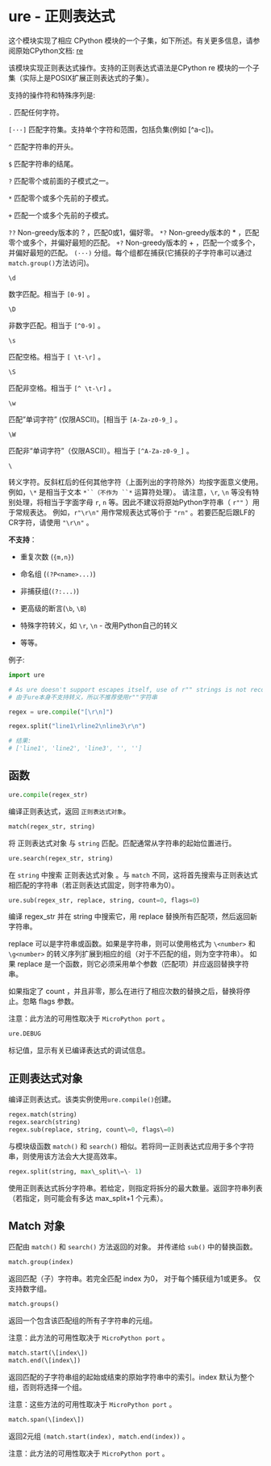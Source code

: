 ure - 正则表达式
========================================

这个模块实现了相应 CPython 模块的一个子集，如下所述。有关更多信息，请参阅原始CPython文档: [re](https://docs.python.org/zh-cn/3/library/re.html#module-re)

该模块实现正则表达式操作。支持的正则表达式语法是CPython re 模块的一个子集（实际上是POSIX扩展正则表达式的子集）。

支持的操作符和特殊序列是:

``.``
匹配任何字符。

``[···]``
匹配字符集。支持单个字符和范围，包括负集(例如 [^a-c])。

``^``
匹配字符串的开头。

``$``
匹配字符串的结尾。

``?``
匹配零个或前面的子模式之一。

``*``
匹配零个或多个先前的子模式。

``+``
匹配一个或多个先前的子模式。

``??``
Non-greedy版本的 ? ，匹配0或1，偏好零。
``*?``
Non-greedy版本的 * ，匹配零个或多个，并偏好最短的匹配。
``+?``
Non-greedy版本的 + ，匹配一个或多个，并偏好最短的匹配。
``(···)``
分组。每个组都在捕获(它捕获的子字符串可以通过`match.group()`方法访问)。

`\d`

数字匹配。相当于 `[0-9]` 。

`\D`

非数字匹配。相当于 `[^0-9]` 。

`\s`

匹配空格。相当于 `[ \t-\r]` 。

`\S`

匹配非空格。相当于 `[^ \t-\r]` 。

`\w`

匹配”单词字符” (仅限ASCII)。\[相当于 `[A-Za-z0-9_]` 。

`\W`

匹配非“单词字符”（仅限ASCII）。相当于 `[^A-Za-z0-9_]` 。

`\`

转义字符。反斜杠后的任何其他字符（上面列出的字符除外）均按字面意义使用。例如，`\*` 是相当于文本 `*``（不作为 ``*` 运算符处理）。 请注意，`\r`, `\n` 等没有特别处理，将相当于字面字母 `r`, `n` 等。因此不建议将原始Python字符串（ `r""` ）用于常规表达。 例如，`r"\r\n"` 用作常规表达式等价于 `"rn"` 。若要匹配后跟LF的CR字符，请使用 `"\r\n"` 。

**不支持**：

*   重复次数 (`{m,n}`)
    
*   命名组 (`(?P<name>...)`)
    
*   非捕获组(`(?:...)`)
    
*   更高级的断言(`\b`, `\B`)
    
*   特殊字符转义，如 `\r`, `\n` \- 改用Python自己的转义
    
*   等等。

例子:
```python
import ure

# As ure doesn't support escapes itself, use of r"" strings is not recommended.
# 由于ure本身不支持转义，所以不推荐使用r""字符串

regex = ure.compile("[\r\n]")

regex.split("line1\rline2\nline3\r\n")

# 结果:
# ['line1', 'line2', 'line3', '', '']
```

函数
---------

```python
ure.compile(regex_str)
```
编译正则表达式，返回 `正则表达式对象`。

```python
match(regex_str, string)
```
将 正则表达式对象 与 `string` 匹配。匹配通常从字符串的起始位置进行。

```python
ure.search(regex_str, string)
```
在 `string` 中搜索 正则表达式对象 。与 `match` 不同，这将首先搜索与正则表达式相匹配的字符串（若正则表达式固定，则字符串为0）。

```python
ure.sub(regex_str, replace, string, count=0, flags=0)
```
编译 regex_str 并在 string 中搜索它，用 replace 替换所有匹配项，然后返回新字符串。

replace 可以是字符串或函数。如果是字符串，则可以使用格式为 `\<number>` 和 `\g<number>` 的转义序列扩展到相应的组（对于不匹配的组，则为空字符串）。 如果 replace 是一个函数，则它必须采用单个参数（匹配项）并应返回替换字符串。

如果指定了 count ，并且非零，那么在进行了相应次数的替换之后，替换将停止。忽略 flags 参数。

注意：此方法的可用性取决于 `MicroPython port` 。

```python
ure.DEBUG
```

标记值，显示有关已编译表达式的调试信息。



正则表达式对象
-------------

编译正则表达式。该类实例使用`ure.compile()`创建。

```python
regex.match(string)
regex.search(string)
regex.sub(replace, string, count\=0, flags\=0)
```
与模块级函数 `match()` 和 `search()` 相似。若将同一正则表达式应用于多个字符串，则使用该方法会大大提高效率。

```python
regex.split(string, max\_split\=\- 1)
```
使用正则表达式拆分字符串。若给定，则指定将拆分的最大数量。返回字符串列表（若指定，则可能会有多达 max\_split+1 个元素）。

## Match 对象

匹配由 `match()` 和 `search()` 方法返回的对象。 并传递给 `sub()` 中的替换函数。

```python
match.group(index)
```
返回匹配（子）字符串。若完全匹配 index 为0， 对于每个捕获组为1或更多。 仅支持数字组。

```python
match.groups()
```
返回一个包含该匹配组的所有子字符串的元组。

注意：此方法的可用性取决于 `MicroPython port` 。

```python
match.start(\[index\])
match.end(\[index\])
```
返回匹配的子字符串组的起始或结束的原始字符串中的索引。index 默认为整个组，否则将选择一个组。

注意：这些方法的可用性取决于 `MicroPython port` 。

```python
match.span(\[index\])
```
返回2元组 `(match.start(index), match.end(index))` 。

注意：此方法的可用性取决于 `MicroPython port` 。